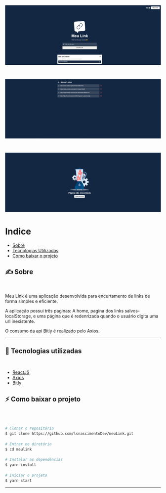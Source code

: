 <h1 align="center">
<img src="public/pagInicial.png"/>

<h1 align="center">
<img src="public/meusLinks.png"/>

<h1 align="center">
<img src="public/pagNaoEncontrada.png"/>



# Indice

- [Sobre](#-sobre)
- [Tecnologias Utilizadas](#-tecnologias-utilizadas)
- [Como baixar o projeto](#-como-baixar-o-projeto)


## ✍ Sobre
</br>

Meu Link é uma aplicação desenvolvida para encurtamento de links de forma simples e eficiente.

A aplicação possui três paginas: A home, pagina dos links salvos- localStorage, e uma página que é redenrizada quando o usuário digita uma url inexistente.

O consumo da api Bitly é realizado pelo Axios.

---

## 🔧 Tecnologias utilizadas
</br>

- [ReactJS](https://reactjs.org)
- [Axios](https://axios-http.com/docs/intro)
- [Bitly](https://app.bitly.com/)


## ⚡ Como baixar o projeto
</br>

```bash

# Clonar o repositório
$ git clone https://github.com/lsnascimentoDev/meuLink.git

# Entrar no diretório
$ cd meulink

# Instalar as dependências
$ yarn install

# Iniciar o projeto
$ yarn start
```


---



